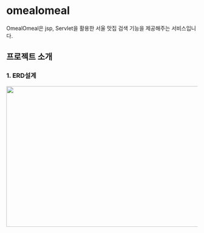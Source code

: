 # omealomeal
OmealOmeal은 jsp, Servlet을  활용한 서울 맛집 검색 기능을 제공해주는 서비스입니다.


## 프로젝트 소개

### 1. ERD설계
<img src="![erd](https://user-images.githubusercontent.com/97095532/201932382-650175be-3f4f-454d-b483-3b6100764654.PNG)
" width="700" height="370">

